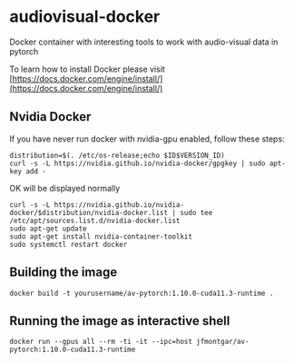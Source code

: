 # audiovisual-docker

Docker container with interesting tools to work with audio-visual data in pytorch

To learn how to install Docker please
visit [https://docs.docker.com/engine/install/](https://docs.docker.com/engine/install/)

## Nvidia Docker

If you have never run docker with nvidia-gpu enabled, follow these steps:

```
distribution=$(. /etc/os-release;echo $ID$VERSION_ID)
curl -s -L https://nvidia.github.io/nvidia-docker/gpgkey | sudo apt-key add -
```

OK will be displayed normally

```
curl -s -L https://nvidia.github.io/nvidia-docker/$distribution/nvidia-docker.list | sudo tee /etc/apt/sources.list.d/nvidia-docker.list
sudo apt-get update
sudo apt-get install nvidia-container-toolkit
sudo systemctl restart docker
```

## Building the image

`docker build -t yourusername/av-pytorch:1.10.0-cuda11.3-runtime .`  

## Running the image as interactive shell  
`docker run --gpus all --rm -ti -it --ipc=host jfmontgar/av-pytorch:1.10.0-cuda11.3-runtime`